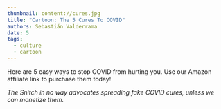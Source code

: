 ```yaml
---
thumbnail: content://cures.jpg
title: "Cartoon: The 5 Cures To COVID"
authors: Sebastián Valderrama
date: 5
tags:
  - culture
  - cartoon
---
```


Here are 5 easy ways to stop COVID from hurting you. Use our Amazon affiliate link to purchase them today!

*The Snitch in no way advocates spreading fake COVID cures, unless we can monetize them.*
